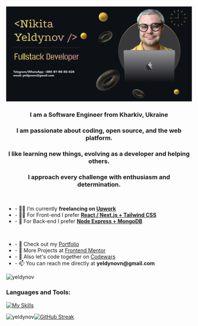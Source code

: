 ![Header](./gh_header_real.png)

<h3 align="center">I am a Software Engineer from Kharkiv, Ukraine</h3> 
<h3 align="center"> I am passionate about coding, open source, and the web platform. </h3>
<h3 align="center">I like learning new things, evolving as a developer and helping others.</h3>
<h3 align="center">I approach every challenge with enthusiasm and determination.</h3>
<br/>

<ul style="list-style=none">
  <li> - 🧙‍♂️ I’m currently <strong>freelancing on <a href="https://www.upwork.com/freelancers/~01666af90b1c137ab9" target="_blank" rel="noopener noreferrer">Upwork</a></strong></li>
  <li> - 👨‍💻 For Front-end I prefer <strong><a href="https://github.com/yeldynov" target="_blank" rel="noopener noreferrer">React / Next.js + Tailwind CSS</a></strong></li>
  <li> - 🥷 For Back-end I prefer <strong><a href="https://github.com/yeldynov" target="_blank" rel="noopener noreferrer">Node Express + MongoDB</a></strong></li>
</ul>
<br />
<ul>
  <li> - 💼 Check out my <a href="https://yeldynov.tech/" target="_blank" rel="noopener noreferrer">Portfolio</a></li>
  <li> - 👨‍ More Projects at <a href="https://www.frontendmentor.io/profile/yeldynov/" target="_blank" rel="noopener noreferrer">Frontend Mentor</a></li>
  <li> - 👯 Also let's code together on <a href="https://www.codewars.com/users/yeldynov%20/" target="_blank" rel="noopener noreferrer">Codewars</a></li>
  <li> - 📫 You can reach me directly at <strong>yeldynovn@gmail.com</strong></li>
</ul>


<p align="left"> <img src="https://komarev.com/ghpvc/?username=yeldynov&label=Profile%20views&color=0e75b6&style=flat" alt="yeldynov" /> </p>

<h3 align="left">Languages and Tools:</h3>

[![My Skills](https://skillicons.dev/icons?i=figma,xd,css,html,js,ts,sass,less,tailwind,bootstrap,materialui,alpinejs,react,redux,nextjs,gatsby,threejs,unity,postman,regex,bots,nodejs,express,php,mongodb,mysql,postgres,sqlite,prisma,docker,linux,git,md,vercel,netlify,appwrite,azure,vite,yarn,npm,ps)](https://github.com/yeldynov)


 <p><img align="left" src="https://github-readme-stats.vercel.app/api/top-langs?username=yeldynov&&show_icons=true&theme=one_dark_pro&locale=en&layout=compact" alt="yeldynov" /></p> 
 <a href="https://git.io/streak-stats"><img src="https://streak-stats.demolab.com?user=yeldynov&theme=one_dark_pro&card_height=160" alt="GitHub Streak" /></a>
<!-- <p><img align="center" src="https://github-readme-streak-stats.herokuapp.com/?user=yeldynov&" alt="yeldynov" /></p> -->

<!--[![Ashutosh's github activity graph](https://github-readme-activity-graph.vercel.app/graph?username=yeldynov&theme=react-dark&height=300)](https://github.com/ashutosh00710/github-readme-activity-graph) -->


